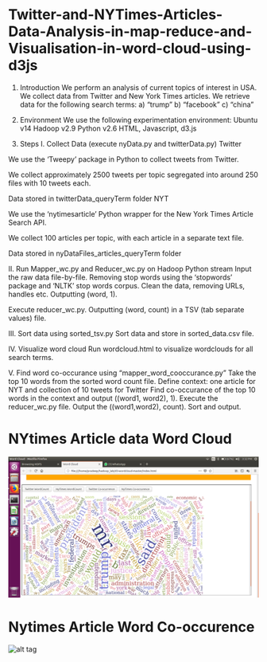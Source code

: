 # Twitter-and-NYTimes-Articles-Data-Analysis-in-map-reduce-and-Visualisation-in-word-cloud-using-d3js

1. Introduction
We perform an analysis of current topics of interest in USA.
We collect data from Twitter and New York Times articles.
We retrieve data for the following search terms:
a) “trump”
b) “facebook”
c) “china”
2. Environment
We use the following experimentation environment:
Ubuntu v14
Hadoop v2.9
Python v2.6
HTML, Javascript, d3.js

3. Steps
I. Collect Data (execute nyData.py and twitterData.py)
 Twitter
 
 We use the ‘Tweepy’ package in Python to collect tweets from Twitter.
 
 We collect approximately 2500 tweets per topic segregated into around 250 files with 10 tweets
each.
 
 Data stored in twitterData_queryTerm folder
 NYT
 
 We use the ‘nytimesarticle’ Python wrapper for the New York Times Article Search API.
 
 We collect 100 articles per topic, with each article in a separate text file.
 
 Data stored in nyDataFiles_articles_queryTerm folder

II. Run Mapper_wc.py and Reducer_wc.py on Hadoop Python stream
 Input the raw data file-by-file.
 Removing stop words using the ‘stopwords’ package and ‘NLTK’ stop words corpus.
 Clean the data, removing URLs, handles etc.
 Outputting (word, 1).
 

 Execute reducer_wc.py.
 Outputting (word, count) in a TSV (tab separate values) file.

III. Sort data using sorted_tsv.py
 Sort data and store in sorted_data.csv file.

IV. Visualize word cloud
 Run wordcloud.html to visualize wordclouds for all search terms.

V. Find word co-occurance using “mapper_word_cooccurance.py”
 Take the top 10 words from the sorted word count file.
 Define context: one article for NYT and collection of 10 tweets for Twitter
Find co-occurance of the top 10 words in the context and output ((word1, word2), 1).
Execute the reducer_wc.py file.
Output the ((word1,word2), count).
Sort and output.

# NYtimes Article data Word Cloud
 ![alt tag](nytWC.png)

# Nytimes Article Word Co-occurence
![alt tag](nytimesCooccure.png)


